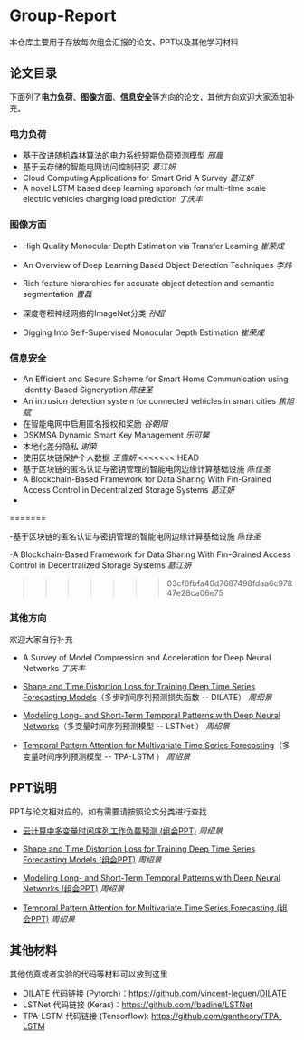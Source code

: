 # Group-Report
本仓库主要用于存放每次组会汇报的论文、PPT以及其他学习材料

## 论文目录
下面列了[**电力负荷**](#PowerLoad)、[**图像方面**](#ImageAspect)、[**信息安全**](#InformationSafety)等方向的论文，其他方向欢迎大家添加补充。

### 电力负荷
<span id = "PowerLoad"/>

* 基于改进随机森林算法的电力系统短期负荷预测模型	*邢晨*
* 基于云存储的智能电网访问控制研究       *葛江妍*
* Cloud Computing Applications for Smart Grid A Survey    *葛江妍*
* A novel LSTM based deep learning approach for multi-time scale electric vehicles charging load prediction  *丁庆丰*



### 图像方面
<span id = "ImageAspect"/>

- High Quality Monocular Depth Estimation via Transfer Learning	*崔荣成*

- An Overview of Deep Learning Based Object Detection Techniques	*李炜*

- Rich feature hierarchies for accurate object detection and semantic segmentation    *曹磊*

- 深度卷积神经网络的ImageNet分类   *孙超*

- Digging Into Self-Supervised Monocular Depth Estimation  *崔荣成*

  

### 信息安全
<span id = "InformationSafety"/>

- An Efficient and Secure Scheme for Smart Home Communication using Identity-Based Signcryption	*陈佳圣*
- An intrusion detection system for connected vehicles in smart cities	*焦旭斌*
- 在智能电网中启用匿名授权和奖励	*谷朝阳*
- DSKMSA Dynamic Smart Key Management	*乐可馨*
- 本地化差分隐私	*谢荣*
- 使用区块链保护个人数据  *王雪妍*
<<<<<<< HEAD
- 基于区块链的匿名认证与密钥管理的智能电网边缘计算基础设施 *陈佳圣*
- A Blockchain-Based Framework for Data Sharing With Fin-Grained Access Control in Decentralized Storage Systems *葛江妍*
- 
=======

-基于区块链的匿名认证与密钥管理的智能电网边缘计算基础设施 *陈佳圣*

-A Blockchain-Based Framework for Data Sharing With Fin-Grained Access Control in Decentralized Storage Systems *葛江妍*
>>>>>>> 03cf6fbfa40d7687498fdaa6c97847e28ca06e75

### 其他方向
欢迎大家自行补充

* A Survey of Model Compression and Acceleration for Deep Neural Networks	*丁庆丰*
  
* [Shape and Time Distortion Loss for Training Deep Time Series Forecasting Models](论文整理/其他方向/Shape&#32;and&#32;Time&#32;Distortion&#32;Loss&#32;for&#32;Training&#32;Deep&#32;Time&#32;Series&#32;Forecasting&#32;Models.pdf)（多步时间序列预测损失函数 -- DILATE）  *周绍景*

* [Modeling Long- and Short-Term Temporal Patterns with Deep Neural Networks](论文整理/其他方向/[LSTNet]Modeling&#32;Long-&#32;and&#32;Short-Term&#32;Temporal&#32;Patterns&#32;with&#32;Deep&#32;Neural&#32;Networks.pdf)（多变量时间序列预测模型 -- LSTNet ）   *周绍景*


* [Temporal Pattern Attention for Multivariate Time Series Forecasting](论文整理/其他方向/[TPA-LSTM]Temporal&#32;Pattern&#32;Attention&#32;for&#32;Multivariate&#32;Time&#32;Series&#32;Forecasting.pdf)（多变量时间序列预测模型 -- TPA-LSTM ）   *周绍景*




## PPT说明
PPT与论文相对应的，如有需要请按照论文分类进行查找

* [云计算中多变量时间序列工作负载预测 (组会PPT)](/PPT材料/其他方向/云计算中多变量时间序列工作负载预测.pptx)   *周绍景*

* [Shape and Time Distortion Loss for Training Deep Time Series Forecasting Models (组会PPT)](/PPT材料/其他方向/DILATE.pptx)  *周绍景*

* [Modeling Long- and Short-Term Temporal Patterns with Deep Neural Networks (组会PPT)](/PPT材料/其他方向/LSTNet.pdf)  *周绍景*

* [Temporal Pattern Attention for Multivariate Time Series Forecasting (组会PPT)](/PPT材料/其他方向/TPA-LSTM.pdf)  *周绍景*

## 其他材料
其他仿真或者实验的代码等材料可以放到这里

* DILATE 代码链接 (Pytorch)：https://github.com/vincent-leguen/DILATE
* LSTNet 代码链接 (Keras)：https://github.com/fbadine/LSTNet
* TPA-LSTM 代码链接 (Tensorflow): https://github.com/gantheory/TPA-LSTM
